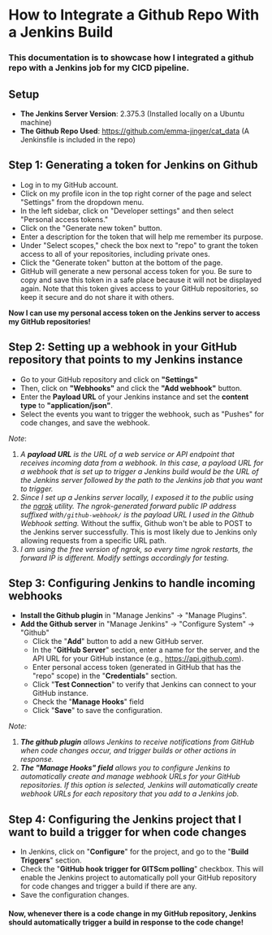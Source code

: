 # How to Integrate a Github Repo With a Jenkins Build
### This documentation is to showcase how I integrated a github repo with a Jenkins job for my CICD pipeline. 
## Setup 
- **The Jenkins Server Version**: 2.375.3 (Installed locally on a Ubuntu machine)
- **The Github Repo Used**: https://github.com/emma-jinger/cat_data (A Jenkinsfile is included in the repo)

## Step 1: Generating a token for Jenkins on Github 
- Log in to my GitHub account.
- Click on my profile icon in the top right corner of the page and select "Settings" from the dropdown menu.
- In the left sidebar, click on "Developer settings" and then select "Personal access tokens."
- Click on the "Generate new token" button.
- Enter a description for the token that will help me remember its purpose.
- Under "Select scopes," check the box next to "repo" to grant the token access to all of your repositories, including private ones.
- Click the "Generate token" button at the bottom of the page.
- GitHub will generate a new personal access token for you. Be sure to copy and save this token in a safe place because it will not be displayed again. Note that this token gives access to your GitHub repositories, so keep it secure and do not share it with others.

**Now I can use my personal access token on the Jenkins server to access my GitHub repositories!**

## Step 2: Setting up a webhook in your GitHub repository that points to my Jenkins instance
- Go to your GitHub repository and click on **"Settings"**
- Then, click on **"Webhooks"** and click the **"Add webhook"** button.
- Enter the **Payload URL** of your Jenkins instance and set the **content type** to **"application/json"**.
- Select the events you want to trigger the webhook, such as "Pushes" for code changes, and save the webhook.

*Note*: 
1. *A **payload URL** is the URL of a web service or API endpoint that receives incoming data from a webhook. In this case, a payload URL for a webhook that is set up to trigger a Jenkins build would be the URL of the Jenkins server followed by the path to the Jenkins job that you want to trigger.*
2. *Since I set up a Jenkins server locally, I exposed it to the public using the [ngrok](https://www.youtube.com/watch?v=yMNJeWeE0qI) utility. The ngrok-generated forward public IP address suffixed with`/github-webhook/` is the payload URL I used in the Github Webhook setting.* Without the suffix, Github won't be able to POST to the Jenkins server successfully. This is most likely due to Jenkins only allowing requests from a specific URL path. 
3. *I am using the free version of ngrok, so every time ngrok restarts, the forward IP is different. Modify settings accordingly for testing.*



## Step 3: Configuring Jenkins to handle incoming webhooks
* **Install the Github plugin** in "Manage Jenkins" -> "Manage Plugins".
* **Add the Github server** in "Manage Jenkins" -> "Configure System" -> "Github"
  * Click the "**Add**" button to add a new GitHub server.
  * In the "**GitHub Server**" section, enter a name for the server, and the API URL for your GitHub instance (e.g., <ins>https://api.github.com</ins>).
  * Enter personal access token (generated in GitHub that has the "repo" scope) in the "**Credentials**" section.
  * Click "**Test Connection**" to verify that Jenkins can connect to your GitHub instance.
  * Check the "**Manage Hooks**" field
  * Click "**Save**" to save the configuration.


*Note:*
1. ***The github plugin** allows Jenkins to receive notifications from GitHub when code changes occur, and trigger builds or other actions in response.*
2. ***The "Manage Hooks" field** allows you to configure Jenkins to automatically create and manage webhook URLs for your GitHub repositories. If this option is selected, Jenkins will automatically create webhook URLs for each repository that you add to a Jenkins job.*  

## Step 4: Configuring the Jenkins project that I want to build a trigger for when code changes
- In Jenkins, click on "**Configure**" for the project, and go to the "**Build Triggers**" section.
- Check the "**GitHub hook trigger for GITScm polling**" checkbox. This will enable the Jenkins project to automatically poll your GitHub repository for code changes and trigger a build if there are any.
- Save the configuration changes.

#### Now, whenever there is a code change in my GitHub repository, Jenkins should automatically trigger a build in response to the code change!


